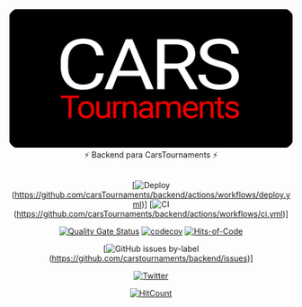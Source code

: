 <div align="center">
  <img src="./images/banner.png" />
</div>
<div align="center">
  ⚡️ Backend para CarsTournaments ⚡️
</div>
<br />
<div align="center">

[![Deploy](https://github.com/carsTournaments/backend/actions/workflows/deploy.yml/badge.svg)(https://github.com/carsTournaments/backend/actions/workflows/deploy.yml)] [![CI](https://github.com/carsTournaments/backend/actions/workflows/ci.yml/badge.svg)(https://github.com/carsTournaments/backend/actions/workflows/ci.yml)]

[![Quality Gate Status](https://sonarcloud.io/api/project_badges/measure?project=carsTournaments_backend&metric=alert_status)](https://sonarcloud.io/summary/new_code?id=carsTournaments_backend) [![codecov](https://codecov.io/gh/carsTournaments/backend/branch/master/graph/badge.svg?token=A738EDBZ4N)](https://codecov.io/gh/carsTournaments/backend) [![Hits-of-Code](https://hitsofcode.com/github/carstournaments/backend?branch=master)](https://hitsofcode.com/github/carstournaments/backend/view?branch=master)

[![GitHub issues by-label](https://img.shields.io/github/issues/carstournaments/backend/bug?label=Bugs&style=plastic)(https://github.com/carstournaments/backend/issues)]

[![Twitter](https://img.shields.io/twitter/follow/CarsTournaments)](https://twitter.com/CarsTournaments)

[![HitCount](https://hits.dwyl.com/carsTournaments/backend.svg?style=flat-square)](http://hits.dwyl.com/carsTournaments/backend)

</div>
